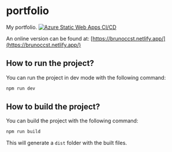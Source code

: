 # portfolio
My portfolio.
[![Azure Static Web Apps CI/CD](https://github.com/brunoccst/portfolio/actions/workflows/azure-static-web-apps-red-water-01d5c2d1e.yml/badge.svg)](https://github.com/brunoccst/portfolio/actions/workflows/azure-static-web-apps-red-water-01d5c2d1e.yml)

An online version can be found at: [https://brunoccst.netlify.app/](https://brunoccst.netlify.app/)

## How to run the project?

You can run the project in dev mode with the following command:

```sh
npm run dev
```

## How to build the project?
You can build the project with the following command:

```sh
npm run build
```

This will generate a `dist` folder with the built files.
